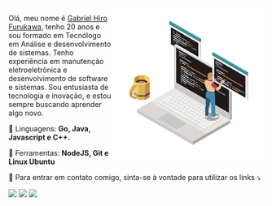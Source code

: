 <img src="https://github.com/GabrielHiro/GabrielHiro/blob/dbe6cf0c0c801521340018d8aee246d87f1f192b/Imagens/Imagemperfil.png" min-width="250px" max-width="350px" width="300px" align="right" alt="Computador iuriCode">

<p align="left"> 
  Olá, meu nome é <a href="https://www.linkedin.com/in/hiro-gabri3l/" alt="Linkedin">Gabriel Hiro Furukawa</a>, tenho 20 anos e sou formado em Tecnólogo em Análise e desenvolvimento de sistemas. Tenho experiência em manutenção eletroeletrônica e desenvolvimento de software e sistemas. Sou entusiasta de tecnologia e inovação, e estou sempre buscando aprender algo novo.
</p>

<p align="left">
  🧠 Linguagens: <strong>Go, Java, Javascript e C++.</strong>
</p>

<p align="left">
  💼 Ferramentas: <strong>NodeJS, Git e Linux Ubuntu</strong>
</p>

<p align="left">
  💌 Para entrar em contato comigo, sinta-se à vontade para utilizar os links ⤵️
</p>

<p align="left">
  <a href="https://criarmeulink.com.br/u/1683233461" alt="Gmail">
  <img src="https://img.shields.io/badge/-Gmail-FF0000?style=flat-square&labelColor=FF0000&logo=gmail&logoColor=white&link=https://criarmeulink.com.br/u/1683233461" /></a>

  <a href="https://www.linkedin.com/in/hiro-gabri3l/" alt="Linkedin">
  <img src="https://img.shields.io/badge/-Linkedin-0e76a8?style=flat-square&logo=Linkedin&logoColor=white&link=LINK-DO-SEU-LINKEDIN" /></a>
  
 <a href="https://wa.me/5515991050324?text=Ol%C3%A1%2C+Vim+Pelo+seu+GitHub%21" alt="WhatsApp">
  <img src="https://img.shields.io/badge/-WhatsApp-25d366?style=flat-square&labelColor=25d366&logo=whatsapp&logoColor=white&link=API-DO-SEU-WHATSAPP"/></a>

</p>  
